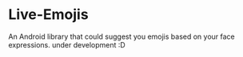 Live-Emojis
============

An Android library that could suggest you emojis based on your face expressions.
under development :D
